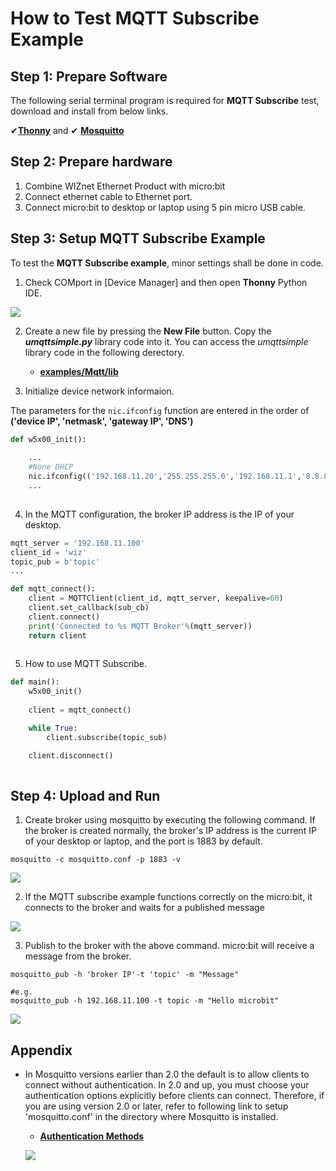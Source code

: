 # How to Test MQTT Subscribe Example


## Step 1: Prepare Software

The following serial terminal program is required for **MQTT Subscribe** test, download and install from below links.

&#10004;[**Thonny**][link-thonny]  and  &#10004; [**Mosquitto**][link-mosquitto]


## Step 2: Prepare hardware

1. Combine WIZnet Ethernet Product with micro:bit
2. Connect ethernet cable to Ethernet port.
3. Connect micro:bit to desktop or laptop using 5 pin micro USB cable.

## Step 3: Setup MQTT Subscribe Example

To test the **MQTT Subscribe example**, minor settings shall be done in code.

1. Check COMport in [Device Manager] and then open **Thonny** Python IDE.

![][link-thonny_config]

2. Create a new file by pressing the **New File** button. Copy the ***umqttsimple.py*** library code into it. You can access the *umqttsimple* library code in the following derectory. 
    - __[examples/Mqtt/lib](https://github.com/Wiznet/micropython-microbit-v2/blob/master/examples/Mqtt/lib)__


3. Initialize device network informaion.

The parameters for the `nic.ifconfig` function are entered in the order of __('device IP', 'netmask', 'gateway IP', 'DNS')__

```python
def w5x00_init():
    
    ...
    #None DHCP
    nic.ifconfig(('192.168.11.20','255.255.255.0','192.168.11.1','8.8.8.8'))
    ...
    
```

4. In the MQTT configuration, the broker IP address is the IP of your desktop.

```python
mqtt_server = '192.168.11.100'
client_id = 'wiz'
topic_pub = b'topic'
...

def mqtt_connect():
    client = MQTTClient(client_id, mqtt_server, keepalive=60)
    client.set_callback(sub_cb)
    client.connect()
    print('Connected to %s MQTT Broker'%(mqtt_server))
    return client
    
```

5. How to use MQTT Subscribe.

```python
def main():
    w5x00_init()
    
    client = mqtt_connect()

    while True:
        client.subscribe(topic_sub)

    client.disconnect()
    
```


## Step 4: Upload and Run

1. Create broker using mosquitto by executing the following command. If the broker is created normally, the broker's IP address is the current IP of your desktop or laptop, and the port is 1883 by default.

```
mosquitto -c mosquitto.conf -p 1883 -v
```

![][link-mqtt_1]

2. If the MQTT subscribe example functions correctly on the micro:bit, it connects to the broker and waits for a published message

![][link-mqtt_2]

3. Publish to the broker with the above command. micro:bit will receive a message from the broker.

```
mosquitto_pub -h 'broker IP'-t 'topic' -m "Message"

#e.g.
mosquitto_pub -h 192.168.11.100 -t topic -m "Hello microbit"
```

![][link-mqtt_3]



## Appendix

- In Mosquitto versions earlier than 2.0 the default is to allow clients to connect without authentication. In 2.0 and up, you must choose your authentication options explicitly before clients can connect. Therefore, if you are using version 2.0 or later, refer to following link to setup 'mosquitto.conf' in the directory where Mosquitto is installed.

    - [**Authentication Methods**][link-authentication_methods]
    
    ![][link-mqtt_conf]


<!--
Link
-->

[link-thonny]: https://thonny.org/
[link-mosquitto]: https://mosquitto.org/download/

[link-thonny_config]:https://github.com/Wiznet/micropython-microbit-v2/blob/master/static/images/Thonny_conf_1.png
[link-mqtt_1]: https://github.com/Wiznet/micropython-microbit-v2/blob/master/static/images/MQTT_broker.png
[link-mqtt_2]: https://github.com/Wiznet/micropython-microbit-v2/blob/master/static/images/MQTT_sub1.png
[link-mqtt_3]:  https://github.com/Wiznet/micropython-microbit-v2/blob/master/static/images/MQTT_sub2.png
[link-mqtt_conf]: https://github.com/Wiznet/micropython-microbit-v2/blob/master/static/images/MQTT_conf.png

[link-authentication_methods]: https://mosquitto.org/documentation/authentication-methods/
